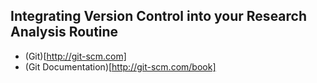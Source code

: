 Integrating Version Control into your Research Analysis Routine
-

* (Git)[http://git-scm.com]
* (Git Documentation)[http://git-scm.com/book]
